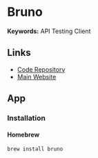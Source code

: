 # Bruno

**Keywords:** API Testing Client

## Links

- [Code Repository](https://github.com/usebruno/bruno)
- [Main Website](https://usebruno.com)

## App

### Installation

#### Homebrew

```sh
brew install bruno
```

<!--
bruno-api-client.bruno
-->
